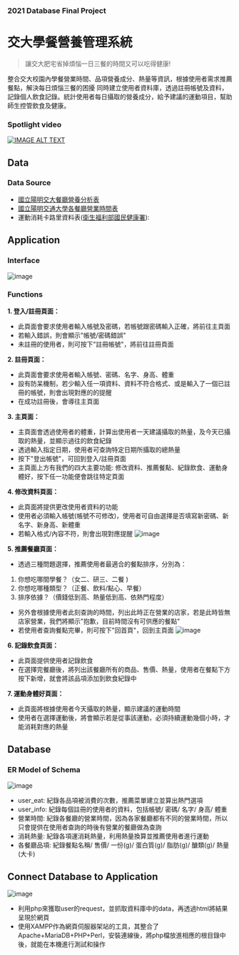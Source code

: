### 2021 Database Final Project
# 交大學餐營養管理系統
> 讓交大肥宅省掉煩惱一日三餐的時間又可以吃得健康!

整合交大校園內學餐營業時間、品項營養成分、熱量等資訊，根據使用者需求推薦餐點，解決每日煩惱三餐的困擾
同時建立使用者資料庫，透過註冊帳號及資料，記錄個人飲食記錄。統計使用者每日攝取的營養成分，給予建議的運動項目，幫助師生控管飲食及健康。

### Spotlight video
[![IMAGE ALT TEXT](https://github.com/Tristaaaa/NCTU_StudentCafeteria_ManageSystem/blob/main/demo/homepage.png)](https://www.youtube.com/watch?v=OZ9mM3XkSYU)

## Data
### Data Source
- [國立陽明交大餐廳營養分析表](https://www.ga.nctu.edu.tw/general-division/rest/c-5Njh/g-1?fbclid=IwAR3r5uhtZhqKuAVFKHUEmMeB8wUh0QHyWEpm83xjcoMc8XinOFto4SBSjdk)
- [國立陽明交通大學各餐廳營業時間表](https://www.ga.nctu.edu.tw/general-division/rest/v-TmrI)
- 運動消耗卡路里資料表([衛生福利部國民健康署](https://www.hpa.gov.tw/Pages/Detail.aspxnodeid=571&pid=9738&fbclid=IwAR18CmmzxVKvd77PrhkZFdz37agEJ1kIXW16m3V3OlP_K1jGDMsp67rd-Lo)):


## Application
### Interface
![image](https://github.com/Tristaaaa/NCTU_StudentCafeteria_ManageSystem/blob/main/demo/interface.png)

### Functions
**1. 登入/註冊頁面：**
- 此頁面會要求使用者輸入帳號及密碼，若帳號跟密碼輸入正確，將前往主頁面
- 若輸入錯誤，則會顯示"帳號/密碼錯誤"
- 未註冊的使用者，則可按下"註冊帳號"，將前往註冊頁面

**2. 註冊頁面：**
- 此頁面會要求使用者輸入帳號、密碼、名字、身高、體重
- 設有防呆機制，若少輸入任一項資料、資料不符合格式、或是輸入了一個已註冊的帳號，則會出現對應的的提醒
- 在成功註冊後，會導往主頁面

**3. 主頁面：**
- 主頁面會透過使用者的體重，計算出使用者一天建議攝取的熱量，及今天已攝取的熱量，並顯示過往的飲食紀錄
- 透過輸入指定日期，使用者可查詢特定日期所攝取的總熱量
- 按下"登出帳號"，可回到登入/註冊頁面
- 主頁面上方有我們的四大主要功能: 修改資料、推薦餐點、紀錄飲食、運動身體好，按下任一功能便會跳往特定頁面

**4. 修改資料頁面：**
- 此頁面將提供更改使用者資料的功能
- 使用者必須輸入帳號(帳號不可修改)，使用者可自由選擇是否填寫新密碼、新名字、新身高、新體重
- 若輸入格式/內容不符，則會出現對應提醒
![image](https://github.com/Tristaaaa/NCTU_StudentCafeteria_ManageSystem/blob/main/demo/application.gif)

**5. 推薦餐廳頁面：**
- 透過三種問題選擇，推薦使用者最適合的餐點排序，分別為：
1. 你想吃哪間學餐？（女二、研三、二餐 )
2. 你想吃哪種類型？（正餐、飲料/點心、早餐）
3. 排序依據？（價錢低到高、熱量低到高、依熱門程度）
- 另外會根據使用者此刻查詢的時間，列出此時正在營業的店家，若是此時皆無店家營業，我們將顯示"抱歉，目前時間沒有可供應的餐點"
- 若使用者查詢餐點完畢，則可按下"回首頁"，回到主頁面
![image](https://github.com/Tristaaaa/NCTU_StudentCafeteria_ManageSystem/blob/main/demo/recommendation.gif)

**6. 記錄飲食頁面：**
- 此頁面提供使用者記錄飲食
- 在選擇完餐廳後，將列出該餐廳所有的商品、售價、熱量，使用者在餐點下方按下新增，就會將該品項添加到飲食紀錄中

**7. 運動身體好頁面：**
- 此頁面將根據使用者今天攝取的熱量，顯示建議的運動時間
- 使用者在選擇運動後，將會顯示若是從事該運動，必須持續運動幾個小時，才能消耗對應的熱量

## Database
### ER Model of Schema
![image](https://github.com/Tristaaaa/NCTU_StudentCafeteria_ManageSystem/blob/main/demo/ERModel.png)
- user_eat: 紀錄各品項被消費的次數，推薦菜單建立並算出熱門選項
- user_info: 紀錄每個註冊的使用者的資料，包括帳號/ 密碼/ 名字/ 身高/ 體重
- 營業時間: 紀錄各餐廳的營業時間，因為各家餐廳都有不同的營業時間，所以只會提供在使用者查詢的時後有營業的餐廳做為查詢
- 消耗熱量: 紀錄各項運消耗熱量，利用熱量換算並推薦使用者進行運動
- 各餐廳品項: 紀錄餐點名稱/ 售價/ 一份(g)/ 蛋白質(g)/ 脂肪(g)/ 醣類(g)/ 熱量(大卡)

## Connect Database to Application
![image](https://github.com/Tristaaaa/NCTU_StudentCafeteria_ManageSystem/blob/main/demo/dbtoweb.png)
- 利用php來獲取user的request，並抓取資料庫中的data，再透過html將結果呈現於網頁
- 使用XAMPP作為網頁伺服器架站的工具，其整合了Apache+MariaDB+PHP+Perl，安裝連線後，將php檔放進相應的根目錄中後，就能在本機進行測試和操作



